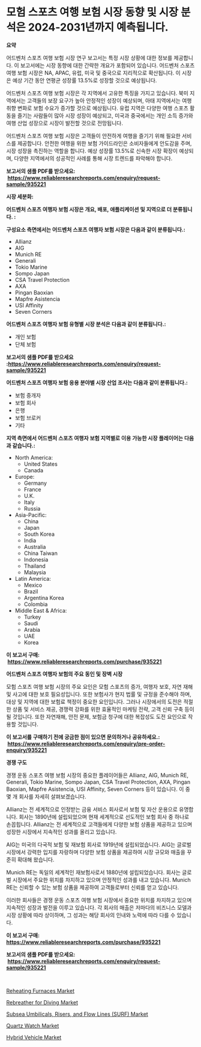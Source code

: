 <p><h1>모험 스포츠 여행 보험 시장 동향 및 시장 분석은 2024-2031년까지 예측됩니다.</h1></p><p><strong>요약</strong></p>
<p><p>어드벤처 스포츠 여행 보험 시장 연구 보고서는 특정 시장 상황에 대한 정보를 제공합니다. 이 보고서에는 시장 동향에 대한 간략한 개요가 포함되어 있습니다. 어드벤처 스포츠 여행 보험 시장은 NA, APAC, 유럽, 미국 및 중국으로 지리적으로 확산됩니다. 이 시장은 예상 기간 동안 연평균 성장률 13.5%로 성장할 것으로 예상됩니다.</p><p>어드벤처 스포츠 여행 보험 시장은 각 지역에서 고유한 특징을 가지고 있습니다. 북미 지역에서는 고객들의 보장 요구가 높아 안정적인 성장이 예상되며, 아태 지역에서는 여행 취향 변화로 보험 수요가 증가할 것으로 예상됩니다. 유럽 지역은 다양한 여행 스포츠 활동을 즐기는 사람들이 많아 시장 성장이 예상되고, 미국과 중국에서는 개인 소득 증가와 여행 산업 성장으로 시장이 발전할 것으로 전망됩니다.</p><p>어드벤처 스포츠 여행 보험 시장은 고객들이 안전하게 여행을 즐기기 위해 필요한 서비스를 제공합니다. 안전한 여행을 위한 보험 가이드라인은 소비자들에게 안도감을 주며, 시장 성장을 촉진하는 역할을 합니다. 예상 성장률 13.5%로 신속한 시장 확장이 예상되며, 다양한 지역에서의 성공적인 사례를 통해 시장 트렌드를 파악해야 합니다.</p></p>
<p><strong>보고서의 샘플 PDF를 받으세요: &nbsp;<a href="https://www.reliableresearchreports.com/enquiry/request-sample/935221">https://www.reliableresearchreports.com/enquiry/request-sample/935221</a></strong></p>
<p><strong>시장 세분화:</strong></p>
<p><strong> 어드벤처 스포츠 여행자 보험 시장은 개요, 배포, 애플리케이션 및 지역으로 더 분류됩니다. :</strong></p>
<p><strong>구성요소 측면에서는 어드벤처 스포츠 여행자 보험 시장은 다음과 같이 분류됩니다.:</strong></p>
<p><ul><li>Allianz</li><li>AIG</li><li>Munich RE</li><li>Generali</li><li>Tokio Marine</li><li>Sompo Japan</li><li>CSA Travel Protection</li><li>AXA</li><li>Pingan Baoxian</li><li>Mapfre Asistencia</li><li>USI Affinity</li><li>Seven Corners</li></ul></p>
<p><strong> 어드벤처 스포츠 여행자 보험 유형별 시장 분석은 다음과 같이 분류됩니다.:</strong></p>
<p><ul><li>개인 보험</li><li>단체 보험</li></ul></p>
<p><strong>보고서의 샘플 PDF를 받으세요 :<a href="https://www.reliableresearchreports.com/enquiry/request-sample/935221">https://www.reliableresearchreports.com/enquiry/request-sample/935221</a></strong></p>
<p><strong> 어드벤처 스포츠 여행자 보험 응용 분야별 시장 산업 조사는 다음과 같이 분류됩니다.:</strong></p>
<p><ul><li>보험 중개자</li><li>보험 회사</li><li>은행</li><li>보험 브로커</li><li>기타</li></ul></p>
<p><strong>지역 측면에서 어드벤처 스포츠 여행자 보험 지역별로 이용 가능한 시장 플레이어는 다음과 같습니다.:</strong></p>
<p><ul>
    <li>
        North America:
        <ul>
            <li>United States</li>
            <li>Canada</li>
        </ul>
    </li>
    <li>
        Europe:
        <ul>
            <li>Germany</li>
            <li>France</li>
            <li>U.K.</li>
            <li>Italy</li>
            <li>Russia</li>
        </ul>
    </li>
    <li>
        Asia-Pacific:
        <ul>
            <li>China</li>
            <li>Japan</li>
            <li>South Korea</li>
            <li>India</li>
            <li>Australia</li>
            <li>China Taiwan</li>
            <li>Indonesia</li>
            <li>Thailand</li>
            <li>Malaysia</li>
        </ul>
    </li>
    <li>
        Latin America:
        <ul>
            <li>Mexico</li>
            <li>Brazil</li>
            <li>Argentina Korea</li>
            <li>Colombia</li>
        </ul>
    </li>
    <li>
        Middle East & Africa:
        <ul>
            <li>Turkey</li>
            <li>Saudi</li>
            <li>Arabia</li>
            <li>UAE</li>
            <li>Korea</li>
        </ul>
    </li>
    </ul></p>
<p><strong>이 보고서 구매: &nbsp;<a href="https://www.reliableresearchreports.com/purchase/935221">https://www.reliableresearchreports.com/purchase/935221</a></strong></p>
<p><strong>어드벤처 스포츠 여행자 보험의 주요 동인 및 장벽 시장</strong></p>
<p><p>모험 스포츠 여행 보험 시장의 주요 요인은 모험 스포츠의 증가, 여행자 보호, 자연 재해 및 사고에 대한 보호 필요성입니다. 또한 보험사가 현지 법률 및 규정을 준수해야 하며, 대상 및 지역에 대한 보험료 책정이 중요한 요인입니다. 그러나 시장에서의 도전은 적절한 상품 및 서비스 제공, 경쟁력 강화를 위한 효율적인 마케팅 전략, 고객 신뢰 구축 등이 될 것입니다. 또한 자연재해, 안전 문제, 보험금 청구에 대한 복잡성도 도전 요인으로 작용할 것입니다.</p></p>
<p><strong>이 보고서를 구매하기 전에 궁금한 점이 있으면 문의하거나 공유하세요.: &nbsp;<a href="https://www.reliableresearchreports.com/enquiry/pre-order-enquiry/935221">https://www.reliableresearchreports.com/enquiry/pre-order-enquiry/935221</a></strong></p>
<p><strong>경쟁 구도</strong></p>
<p><p>경쟁 운동 스포츠 여행 보험 시장의 중요한 플레이어들은 Allianz, AIG, Munich RE, Generali, Tokio Marine, Sompo Japan, CSA Travel Protection, AXA, Pingan Baoxian, Mapfre Asistencia, USI Affinity, Seven Corners 등이 있습니다. 이 중 몇 개 회사를 자세히 살펴보겠습니다.</p><p>Allianz는 전 세계적으로 인정받는 금융 서비스 회사로서 보험 및 자산 운용으로 유명합니다. 회사는 1890년에 설립되었으며 현재 세계적으로 선도적인 보험 회사 중 하나로 손꼽힙니다. Allianz는 전 세계적으로 고객들에게 다양한 보험 상품을 제공하고 있으며 성장한 시장에서 지속적인 성과를 올리고 있습니다.</p><p>AIG는 미국의 다국적 보험 및 재보험 회사로 1919년에 설립되었습니다. AIG는 글로벌 시장에서 강력한 입지를 자랑하며 다양한 보험 상품을 제공하여 시장 규모와 매출을 꾸준히 확대해 왔습니다.</p><p>Munich RE는 독일의 세계적인 재보험사로서 1880년에 설립되었습니다. 회사는 글로벌 시장에서 주요한 위치를 차지하고 있으며 안정적인 성과를 내고 있습니다. Munich RE는 신뢰할 수 있는 보험 상품을 제공하여 고객들로부터 신뢰를 얻고 있습니다.</p><p>이러한 회사들은 경쟁 운동 스포츠 여행 보험 시장에서 중요한 위치를 차지하고 있으며 지속적인 성장과 발전을 이루고 있습니다. 각 회사의 매출은 저마다의 비즈니스 모델과 시장 상황에 따라 상이하며, 그 성과는 해당 회사의 인내와 노력에 따라 다를 수 있습니다.</p></p>
<p><strong>이 보고서 구매: &nbsp; <a href="https://www.reliableresearchreports.com/purchase/935221">https://www.reliableresearchreports.com/purchase/935221</a></strong></p>
<p><strong>보고서의 샘플 PDF를 받으세요: &nbsp;<a href="https://www.reliableresearchreports.com/enquiry/request-sample/935221">https://www.reliableresearchreports.com/enquiry/request-sample/935221</a></strong><strong></strong></p>
<p>&nbsp;</p>
<p><p><a href="https://github.com/ChiragRp1/Market-Research-Report-List-3/blob/main/reheating-furnaces-market.md">Reheating Furnaces Market</a></p><p><a href="https://view.publitas.com/reportprime-1/rebreather-for-diving-market-size-global-industry-overview-market-segmentation-and-forecast-2024-to-2031/">Rebreather for Diving Market</a></p><p><a href="https://github.com/Hazelklievgspy6vdcsmu106w/Market-Research-Report-List-1/blob/main/subsea-umbilicals-risers-and-flow-lines-surf-market.md">Subsea Umbilicals, Risers, and Flow Lines (SURF) Market</a></p><p><a href="https://view.publitas.com/reportprime-1/quartz-watch-market-size-2024-2031-global-industrial-analysis-key-geographical-regions-market-share-top-key-players-product-types-and-forecast-research-report/">Quartz Watch Market</a></p><p><a href="https://extreme-scabiosa-c81.notion.site/Hybrid-Vehicle-Market-Research-Report-Forecasted-for-Period-from-2024-2031-by-Market-Type-Market-b107ad39a04d4866b9bec7d13fb49984">Hybrid Vehicle Market</a></p></p>